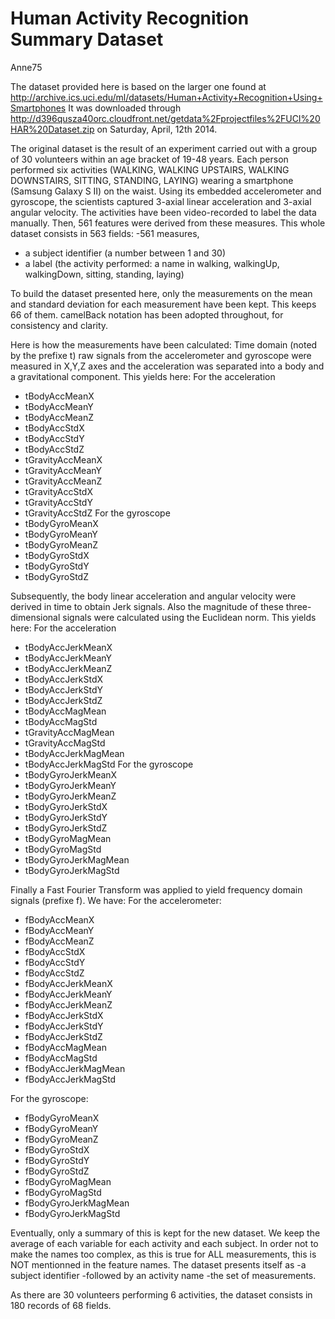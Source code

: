 Human Activity Recognition Summary Dataset
========================================================
Anne75

The dataset provided here is based on the larger one found at
http://archive.ics.uci.edu/ml/datasets/Human+Activity+Recognition+Using+Smartphones
It was downloaded through http://d396qusza40orc.cloudfront.net/getdata%2Fprojectfiles%2FUCI%20HAR%20Dataset.zip
on Saturday, April, 12th 2014.

The original dataset is the result of an experiment carried out with a group of 30 volunteers within an age bracket of 19-48 years. Each person performed six activities (WALKING, WALKING UPSTAIRS, WALKING DOWNSTAIRS, SITTING, STANDING, LAYING) wearing a smartphone (Samsung Galaxy S II) on the waist. Using its embedded accelerometer and gyroscope, the scientists captured 3-axial linear acceleration and 3-axial angular velocity. The activities have been video-recorded to label the data manually.
Then, 561 features were derived from these measures.
This whole dataset consists in 563 fields:
  -561 measures, 
  - a subject identifier (a number between 1 and 30)
  - a label (the activity performed: a name in walking, walkingUp, walkingDown, sitting, standing, laying)

To build the dataset presented here, only the measurements on the mean and standard deviation for each measurement have been kept. This keeps 66 of them. camelBack notation has been adopted throughout, for consistency and clarity.

Here is how the measurements have been calculated:
Time domain (noted by the prefixe t) raw signals from the accelerometer and gyroscope were measured in X,Y,Z axes and the acceleration was separated into a body and a gravitational component.
This yields here: 
For the acceleration
* tBodyAccMeanX
* tBodyAccMeanY
* tBodyAccMeanZ
* tBodyAccStdX
* tBodyAccStdY
* tBodyAccStdZ
* tGravityAccMeanX
* tGravityAccMeanY
* tGravityAccMeanZ
* tGravityAccStdX
* tGravityAccStdY
* tGravityAccStdZ
For the gyroscope
* tBodyGyroMeanX
* tBodyGyroMeanY
* tBodyGyroMeanZ
* tBodyGyroStdX
* tBodyGyroStdY
* tBodyGyroStdZ

Subsequently, the body linear acceleration and angular velocity were derived in time to obtain Jerk signals. Also the magnitude of these three-dimensional signals were calculated using the Euclidean norm.
This yields here:
For the acceleration
* tBodyAccJerkMeanX
* tBodyAccJerkMeanY
* tBodyAccJerkMeanZ
* tBodyAccJerkStdX
* tBodyAccJerkStdY
* tBodyAccJerkStdZ
* tBodyAccMagMean
* tBodyAccMagStd
* tGravityAccMagMean
* tGravityAccMagStd
* tBodyAccJerkMagMean
* tBodyAccJerkMagStd
For the gyroscope
* tBodyGyroJerkMeanX
* tBodyGyroJerkMeanY
* tBodyGyroJerkMeanZ
* tBodyGyroJerkStdX
* tBodyGyroJerkStdY
* tBodyGyroJerkStdZ
* tBodyGyroMagMean
* tBodyGyroMagStd
* tBodyGyroJerkMagMean
* tBodyGyroJerkMagStd

Finally a Fast Fourier Transform was applied to yield frequency domain signals (prefixe f).
We have:
For the accelerometer:
* fBodyAccMeanX
* fBodyAccMeanY
* fBodyAccMeanZ
* fBodyAccStdX
* fBodyAccStdY
* fBodyAccStdZ
* fBodyAccJerkMeanX
* fBodyAccJerkMeanY
* fBodyAccJerkMeanZ
* fBodyAccJerkStdX
* fBodyAccJerkStdY
* fBodyAccJerkStdZ
* fBodyAccMagMean
* fBodyAccMagStd
* fBodyAccJerkMagMean
* fBodyAccJerkMagStd

For the gyroscope:
* fBodyGyroMeanX
* fBodyGyroMeanY
* fBodyGyroMeanZ
* fBodyGyroStdX
* fBodyGyroStdY
* fBodyGyroStdZ
* fBodyGyroMagMean
* fBodyGyroMagStd
* fBodyGyroJerkMagMean
* fBodyGyroJerkMagStd

Eventually, only a summary of this is kept for the new dataset. 
We keep the average of each variable for each activity and each subject.
In order not to make the names too complex, as this is true for ALL measurements, this is NOT mentionned in the feature names.
The dataset presents itself as
-a subject identifier
-followed by an activity name
-the set of measurements.

As there are 30 volunteers performing 6 activities, the dataset consists in 180 records of 68 fields.



